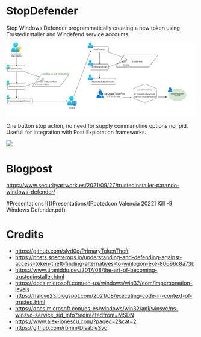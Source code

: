 # StopDefender
Stop Windows Defender programmatically creating a new token using TrustedInstaller and Windefend service accounts.

![](Img/TI2.png)

One button stop action, no need for supply commandline options nor pid. Usefull for integration with Post Explotation frameworks.

![](Img/TIexec2.png)

# Blogpost
https://www.securityartwork.es/2021/09/27/trustedinstaller-parando-windows-defender/

#Presentations
![](Presentations/[Rootedcon Valencia 2022] Kill -9 Windows Defender.pdf)

# Credits
* https://github.com/slyd0g/PrimaryTokenTheft
* https://posts.specterops.io/understanding-and-defending-against-access-token-theft-finding-alternatives-to-winlogon-exe-80696c8a73b
* https://www.tiraniddo.dev/2017/08/the-art-of-becoming-trustedinstaller.html
* https://docs.microsoft.com/en-us/windows/win32/com/impersonation-levels
* https://halove23.blogspot.com/2021/08/executing-code-in-context-of-trusted.html
* https://docs.microsoft.com/es-es/windows/win32/api/winsvc/ns-winsvc-service_sid_info?redirectedfrom=MSDN
* https://www.alex-ionescu.com/?paged=2&cat=2
* https://github.com/rbmm/DisableSvc

